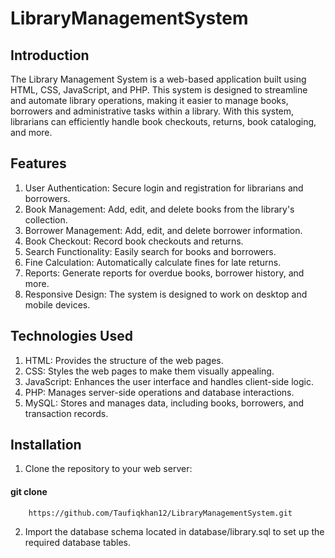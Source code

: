 # LibraryManagementSystem

## Introduction

   The Library Management System is a web-based application built using HTML, CSS, JavaScript, and PHP. This system is designed to streamline and automate library operations, making it easier to manage books,
        borrowers and  administrative tasks within a library. With this system, librarians can efficiently handle book checkouts, returns, book cataloging, and more.


## Features

   1. User Authentication: Secure login and registration for librarians and borrowers.
   2. Book Management: Add, edit, and delete books from the library's collection.
   3. Borrower Management: Add, edit, and delete borrower information.
   4. Book Checkout: Record book checkouts and returns.
   5. Search Functionality: Easily search for books and borrowers.
   6. Fine Calculation: Automatically calculate fines for late returns.
   7. Reports: Generate reports for overdue books, borrower history, and more.
   8. Responsive Design: The system is designed to work on desktop and mobile devices.


## Technologies Used

   1. HTML: Provides the structure of the web pages.
   2. CSS: Styles the web pages to make them visually appealing.
   3. JavaScript: Enhances the user interface and handles client-side logic.
   4. PHP: Manages server-side operations and database interactions.
   5. MySQL: Stores and manages data, including books, borrowers, and transaction records.

## Installation

  1. Clone the repository to your web server:
  
####   git clone 
        https://github.com/Taufiqkhan12/LibraryManagementSystem.git

 2. Import the database schema located in database/library.sql to set up the required database tables.














